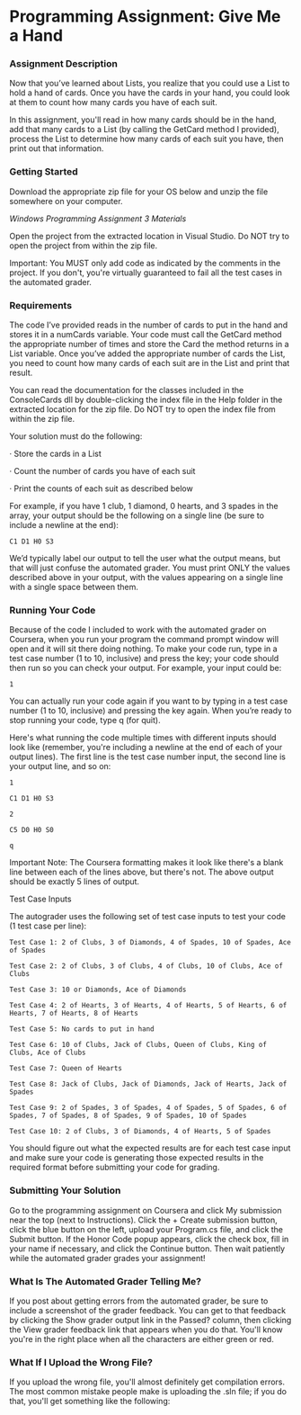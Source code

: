 # Programming Assignment: Give Me a Hand

### Assignment Description

Now that you’ve learned about Lists, you realize that you could use a List to hold a hand of cards. Once you have the cards in your hand, you could look at them to count how many cards you have of each suit.

In this assignment, you'll read in how many cards should be in the hand, add that many cards to a List (by calling the GetCard method I provided), process the List to determine how many cards of each suit you have, then print out that information.

### Getting Started

Download the appropriate zip file for your OS below and unzip the file somewhere on your computer.

*Windows Programming Assignment 3 Materials*

Open the project from the extracted location in Visual Studio. Do NOT try to open the project from within the zip file.

Important: You MUST only add code as indicated by the comments in the project. If you don't, you're virtually guaranteed to fail all the test cases in the automated grader.

### Requirements

The code I’ve provided reads in the number of cards to put in the hand and stores it in a numCards variable. Your code must call the GetCard method the appropriate number of times and store the Card the method returns in a List variable. Once you’ve added the appropriate number of cards the List, you need to count how many cards of each suit are in the List and print that result.

You can read the documentation for the classes included in the ConsoleCards dll by double-clicking the index file in the Help folder in the extracted location for the zip file. Do NOT try to open the index file from within the zip file.

Your solution must do the following:

·        Store the cards in a List

·        Count the number of cards you have of each suit

·        Print the counts of each suit as described below

For example, if you have 1 club, 1 diamond, 0 hearts, and 3 spades in the array, your output should be the following on a single line (be sure to include a newline at the end):
```
C1 D1 H0 S3
```

We’d typically label our output to tell the user what the output means, but that will just confuse the automated grader. You must print ONLY the values described above in your output, with the values appearing on a single line with a single space between them.

### Running Your Code

Because of the code I included to work with the automated grader on Coursera, when you run your program the command prompt window will open and it will sit there doing nothing. To make your code run, type in a test case number (1 to 10, inclusive) and press the <Enter> key; your code should then run so you can check your output. For example, your input could be: 
```
1
```
You can actually run your code again if you want to by typing in a test case number (1 to 10, inclusive)  and pressing the <Enter> key again. When you’re ready to stop running your code, type q (for quit).

 Here's what running the code multiple times with different inputs should look like (remember, you're including a newline at the end of each of your output lines). The first line is the test case number input, the second line is your output line, and so on:
```
1

C1 D1 H0 S3

2

C5 D0 H0 S0

q
```
Important Note: The Coursera formatting makes it look like there's a blank line between each of the lines above, but there's not. The above output should be exactly 5 lines of output.

Test Case Inputs

The autograder uses the following set of test case inputs to test your code (1 test case per line):
```
Test Case 1: 2 of Clubs, 3 of Diamonds, 4 of Spades, 10 of Spades, Ace of Spades

Test Case 2: 2 of Clubs, 3 of Clubs, 4 of Clubs, 10 of Clubs, Ace of Clubs

Test Case 3: 10 or Diamonds, Ace of Diamonds

Test Case 4: 2 of Hearts, 3 of Hearts, 4 of Hearts, 5 of Hearts, 6 of Hearts, 7 of Hearts, 8 of Hearts

Test Case 5: No cards to put in hand

Test Case 6: 10 of Clubs, Jack of Clubs, Queen of Clubs, King of Clubs, Ace of Clubs

Test Case 7: Queen of Hearts

Test Case 8: Jack of Clubs, Jack of Diamonds, Jack of Hearts, Jack of Spades

Test Case 9: 2 of Spades, 3 of Spades, 4 of Spades, 5 of Spades, 6 of Spades, 7 of Spades, 8 of Spades, 9 of Spades, 10 of Spades

Test Case 10: 2 of Clubs, 3 of Diamonds, 4 of Hearts, 5 of Spades
```
You should figure out what the expected results are for each test case input and make sure your code is generating those expected results in the required format before submitting your code for grading.

### Submitting Your Solution

Go to the programming assignment on Coursera and click My submission near the top (next to Instructions). Click the + Create submission button, click the blue button on the left, upload your Program.cs file, and click the Submit button. If the Honor Code popup appears, click the check box, fill in your name if necessary, and click the Continue button. Then wait patiently while the automated grader grades your assignment!

### What Is The Automated Grader Telling Me?

If you post about getting errors from the automated grader, be sure to include a screenshot of the grader feedback. You can get to that feedback by clicking the Show grader output link in the Passed? column, then clicking the View grader feedback link that appears when you do that. You'll know you're in the right place when all the characters are either green or red.

### What If I Upload the Wrong File?

If you upload the wrong file, you'll almost definitely get compilation errors. The most common mistake people make is uploading the .sln file; if you do that, you'll get something like the following:
